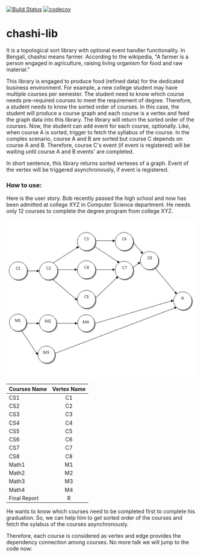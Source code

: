[![Build Status](https://travis-ci.org/mfh-114/chashi-lib.svg?branch=master)](https://travis-ci.org/mfh-114/chashi-lib) [![codecov](https://codecov.io/gh/mfh-114/chashi-lib/branch/master/graph/badge.svg)](https://codecov.io/gh/mfh-114/chashi-lib)

# chashi-lib

It is a topological sort library with optional event handler functionality. In Bengali, chashsi means farmer. According to the wikipedia, "A farmer is a person engaged in agriculture, raising living organism for food and raw material."   

This library is engaged to produce food (refined data) for the dedicated business environment. For example, a new college student may have multiple courses per semester. The student need to know which course needs pre-required courses to meet the requirement of degree. Therefore, a student needs to know the sorted order of courses. In this case, the student will produce a course graph and each course is a vertex and feed the graph data into this library. The library will return the sorted order of the courses. Now, the student can add event for each course, optionally. Like, when course A is sorted, trigger to fetch the syllabus of the course. In the complex scenario, course A and B are sorted but course C depends on course A and B. Therefore, course C's event (if event is registered) will be waiting until course A and B events' are completed.  

In short sentence, this library returns sorted vertexes of a graph. Event of the vertex will be triggered asynchronously, if event is registered.  

### How to use:  

Here is the user story. Bob recently passed the high school and now has been admitted at college XYZ in Computer Science department. He needs only 12 courses to complete the degree program from college XYZ. 

![course graph](course_example_graph.png)

|Courses Name | Vertex Name  |
|------------ |:------------:|
| CS1         |    C1        |
| CS2         |    C2        |
| CS3         |    C3        |
| CS4         |    C4        |
| CS5         |    C5        |
| CS6         |    C6        |
| CS7         |    C7        |
| CS8         |    C8        |
| Math1       |    M1        |
| Math2       |    M2        |
| Math3       |    M3        |
| Math4       |    M4        |
| Final Report|    R         |

He wants to know which courses need to be completed first to complete his graduation. So, we can help him to get 
sorted order of the courses and fetch the sylabus of the courses asynchronously.

Therefore, each course is considered as vertex and edge provides the dependency connection among courses. No more talk we will jump to the code now:


